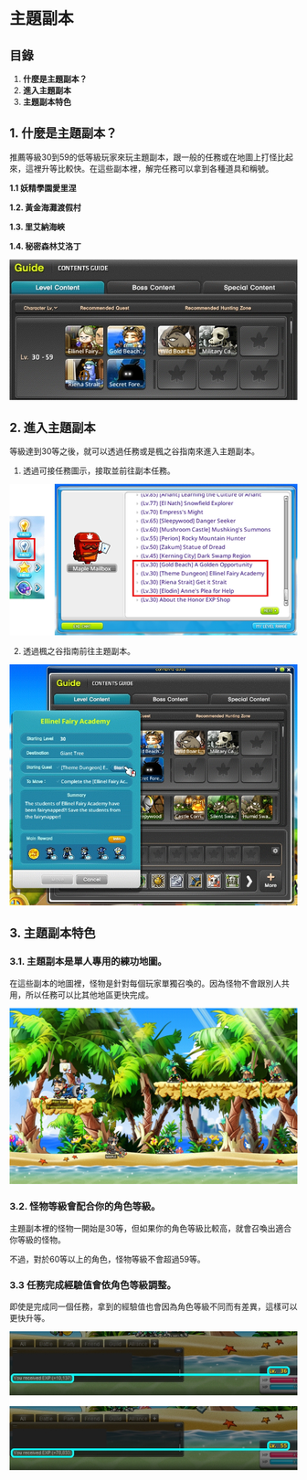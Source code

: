 # 主題副本
## 目錄
1.  **什麼是主題副本？**
2.  **進入主題副本**
3.  **主題副本特色**
## 1. 什麼是主題副本？

推薦等級30到59的低等級玩家來玩主題副本，跟一般的任務或在地圖上打怪比起來，這裡升等比較快。在這些副本裡，解完任務可以拿到各種道具和稱號。

**1.1 妖精學園愛里涅**

**1.2. 黃金海灘渡假村**

**1.3. 里艾納海峽**

**1.4. 秘密森林艾洛丁**

![](/images/msn-101/beginners-guide/monster-and-dungeon/image_1747236312570_518.png)

## 2. 進入主題副本

等級達到30等之後，就可以透過任務或是楓之谷指南來進入主題副本。

1) 透過可接任務圖示，接取並前往副本任務。

![](/images/msn-101/beginners-guide/monster-and-dungeon/image_1747236312571_385.png)

2) 透過楓之谷指南前往主題副本。

![](/images/msn-101/beginners-guide/monster-and-dungeon/image_1747236312571_636.png)

## 3. 主題副本特色
### 3.1. 主題副本是單人專用的練功地圖。

在這些副本的地圖裡，怪物是針對每個玩家單獨召喚的。因為怪物不會跟別人共用，所以任務可以比其他地區更快完成。

![](/images/msn-101/beginners-guide/monster-and-dungeon/image_1747236312571_979.png)

### 3.2. 怪物等級會配合你的角色等級。

主題副本裡的怪物一開始是30等，但如果你的角色等級比較高，就會召喚出適合你等級的怪物。

不過，對於60等以上的角色，怪物等級不會超過59等。

### 3.3 任務完成經驗值會依角色等級調整。

即使是完成同一個任務，拿到的經驗值也會因為角色等級不同而有差異，這樣可以更快升等。

![](/images/msn-101/beginners-guide/monster-and-dungeon/image_1747236312571_813.png)
